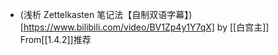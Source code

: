 - (浅析 Zettelkasten 笔记法【自制双语字幕】)[https://www.bilibili.com/video/BV1Zp4y1Y7qX] by [[白宫主]] From[[1.4.2]]推荐